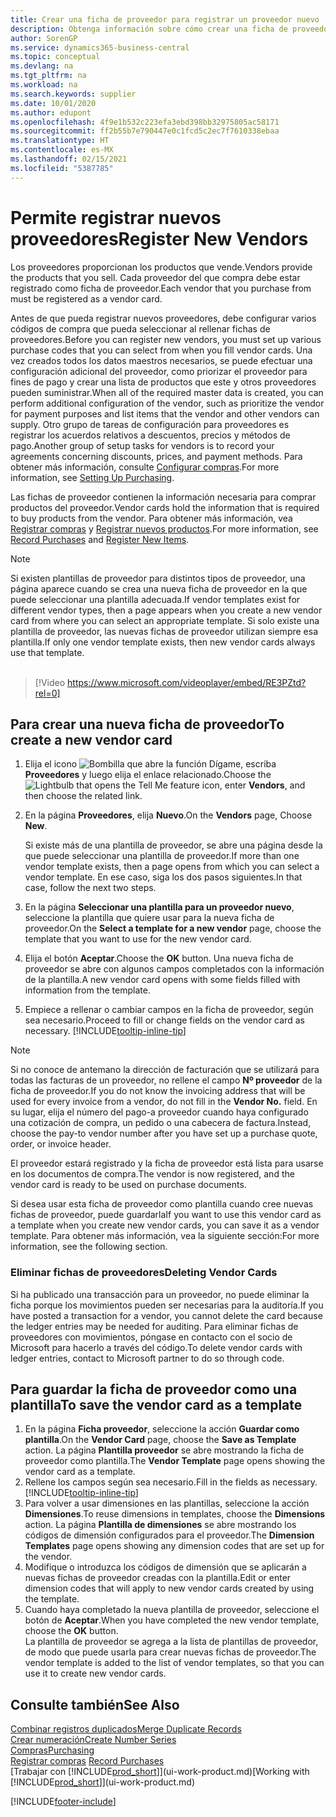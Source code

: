 ```yaml
---
title: Crear una ficha de proveedor para registrar un proveedor nuevo | Documentos de Microsoft
description: Obtenga información sobre cómo crear una ficha de proveedor para registrar un nuevo proveedor.
author: SorenGP
ms.service: dynamics365-business-central
ms.topic: conceptual
ms.devlang: na
ms.tgt_pltfrm: na
ms.workload: na
ms.search.keywords: supplier
ms.date: 10/01/2020
ms.author: edupont
ms.openlocfilehash: 4f9e1b532c223efa3ebd398bb32975805ac58171
ms.sourcegitcommit: ff2b55b7e790447e0c1fcd5c2ec7f7610338ebaa
ms.translationtype: HT
ms.contentlocale: es-MX
ms.lasthandoff: 02/15/2021
ms.locfileid: "5387785"
---
```

# <a name="register-new-vendors"></a><span data-ttu-id="356dc-103">Permite registrar nuevos proveedores</span><span class="sxs-lookup"><span data-stu-id="356dc-103">Register New Vendors</span></span>

<span data-ttu-id="356dc-104">Los proveedores proporcionan los productos que vende.</span><span class="sxs-lookup"><span data-stu-id="356dc-104">Vendors provide the products that you sell.</span></span> <span data-ttu-id="356dc-105">Cada proveedor del que compra debe estar registrado como ficha de proveedor.</span><span class="sxs-lookup"><span data-stu-id="356dc-105">Each vendor that you purchase from must be registered as a vendor card.</span></span>

<span data-ttu-id="356dc-106">Antes de que pueda registrar nuevos proveedores, debe configurar varios códigos de compra que pueda seleccionar al rellenar fichas de proveedores.</span><span class="sxs-lookup"><span data-stu-id="356dc-106">Before you can register new vendors, you must set up various purchase codes that you can select from when you fill vendor cards.</span></span> <span data-ttu-id="356dc-107">Una vez creados todos los datos maestros necesarios, se puede efectuar una configuración adicional del proveedor, como priorizar el proveedor para fines de pago y crear una lista de productos que este y otros proveedores pueden suministrar.</span><span class="sxs-lookup"><span data-stu-id="356dc-107">When all of the required master data is created, you can perform additional configuration of the vendor, such as prioritize the vendor for payment purposes and list items that the vendor and other vendors can supply.</span></span> <span data-ttu-id="356dc-108">Otro grupo de tareas de configuración para proveedores es registrar los acuerdos relativos a descuentos, precios y métodos de pago.</span><span class="sxs-lookup"><span data-stu-id="356dc-108">Another group of setup tasks for vendors is to record your agreements concerning discounts, prices, and payment methods.</span></span> <span data-ttu-id="356dc-109">Para obtener más información, consulte [Configurar compras](purchasing-setup-purchasing.md).</span><span class="sxs-lookup"><span data-stu-id="356dc-109">For more information, see [Setting Up Purchasing](purchasing-setup-purchasing.md).</span></span>

<span data-ttu-id="356dc-110">Las fichas de proveedor contienen la información necesaria para comprar productos del proveedor.</span><span class="sxs-lookup"><span data-stu-id="356dc-110">Vendor cards hold the information that is required to buy products from the vendor.</span></span> <span data-ttu-id="356dc-111">Para obtener más información, vea [Registrar compras](purchasing-how-record-purchases.md) y [Registrar nuevos productos](inventory-how-register-new-items.md).</span><span class="sxs-lookup"><span data-stu-id="356dc-111">For more information, see [Record Purchases](purchasing-how-record-purchases.md) and [Register New Items](inventory-how-register-new-items.md).</span></span>

> [!NOTE]  
> <span data-ttu-id="356dc-112">Si existen plantillas de proveedor para distintos tipos de proveedor, una página aparece cuando se crea una nueva ficha de proveedor en la que puede seleccionar una plantilla adecuada.</span><span class="sxs-lookup"><span data-stu-id="356dc-112">If vendor templates exist for different vendor types, then a page appears when you create a new vendor card from where you can select an appropriate template.</span></span> <span data-ttu-id="356dc-113">Si solo existe una plantilla de proveedor, las nuevas fichas de proveedor utilizan siempre esa plantilla.</span><span class="sxs-lookup"><span data-stu-id="356dc-113">If only one vendor template exists, then new vendor cards always use that template.</span></span>
<br><br>  

> [!Video https://www.microsoft.com/videoplayer/embed/RE3PZtd?rel=0]

## <a name="to-create-a-new-vendor-card"></a><span data-ttu-id="356dc-114">Para crear una nueva ficha de proveedor</span><span class="sxs-lookup"><span data-stu-id="356dc-114">To create a new vendor card</span></span>

1. <span data-ttu-id="356dc-115">Elija el icono ![Bombilla que abre la función Dígame](media/ui-search/search_small.png "Dígame qué desea hacer"), escriba **Proveedores** y luego elija el enlace relacionado.</span><span class="sxs-lookup"><span data-stu-id="356dc-115">Choose the ![Lightbulb that opens the Tell Me feature](media/ui-search/search_small.png "Tell me what you want to do") icon, enter **Vendors**, and then choose the related link.</span></span>  
2. <span data-ttu-id="356dc-116">En la página **Proveedores**, elija **Nuevo**.</span><span class="sxs-lookup"><span data-stu-id="356dc-116">On the **Vendors** page, Choose **New**.</span></span>

    <span data-ttu-id="356dc-117">Si existe más de una plantilla de proveedor, se abre una página desde la que puede seleccionar una plantilla de proveedor.</span><span class="sxs-lookup"><span data-stu-id="356dc-117">If more than one vendor template exists, then a page opens from which you can select a vendor template.</span></span> <span data-ttu-id="356dc-118">En ese caso, siga los dos pasos siguientes.</span><span class="sxs-lookup"><span data-stu-id="356dc-118">In that case, follow the next two steps.</span></span>
3. <span data-ttu-id="356dc-119">En la página **Seleccionar una plantilla para un proveedor nuevo**, seleccione la plantilla que quiere usar para la nueva ficha de proveedor.</span><span class="sxs-lookup"><span data-stu-id="356dc-119">On the **Select a template for a new vendor** page, choose the template that you want to use for the new vendor card.</span></span>
4. <span data-ttu-id="356dc-120">Elija el botón **Aceptar**.</span><span class="sxs-lookup"><span data-stu-id="356dc-120">Choose the **OK** button.</span></span> <span data-ttu-id="356dc-121">Una nueva ficha de proveedor se abre con algunos campos completados con la información de la plantilla.</span><span class="sxs-lookup"><span data-stu-id="356dc-121">A new vendor card opens with some fields filled with information from the template.</span></span>
5. <span data-ttu-id="356dc-122">Empiece a rellenar o cambiar campos en la ficha de proveedor, según sea necesario.</span><span class="sxs-lookup"><span data-stu-id="356dc-122">Proceed to fill or change fields on the vendor card as necessary.</span></span> [!INCLUDE[tooltip-inline-tip](includes/tooltip-inline-tip_md.md)]

> [!NOTE]  
> <span data-ttu-id="356dc-123">Si no conoce de antemano la dirección de facturación que se utilizará para todas las facturas de un proveedor, no rellene el campo **Nº proveedor** de la ficha de proveedor.</span><span class="sxs-lookup"><span data-stu-id="356dc-123">If you do not know the invoicing address that will be used for every invoice from a vendor, do not fill in the **Vendor No.** field.</span></span> <span data-ttu-id="356dc-124">En su lugar, elija el número del pago-a proveedor cuando haya configurado una cotización de compra, un pedido o una cabecera de factura.</span><span class="sxs-lookup"><span data-stu-id="356dc-124">Instead, choose the pay-to vendor number after you have set up a purchase quote, order, or invoice header.</span></span>

<span data-ttu-id="356dc-125">El proveedor estará registrado y la ficha de proveedor está lista para usarse en los documentos de compra.</span><span class="sxs-lookup"><span data-stu-id="356dc-125">The vendor is now registered, and the vendor card is ready to be used on purchase documents.</span></span>

<span data-ttu-id="356dc-126">Si desea usar esta ficha de proveedor como plantilla cuando cree nuevas fichas de proveedor, puede guardarla</span><span class="sxs-lookup"><span data-stu-id="356dc-126">If you want to use this vendor card as a template when you create new vendor cards, you can save it as a vendor template.</span></span> <span data-ttu-id="356dc-127">Para obtener más información, vea la siguiente sección:</span><span class="sxs-lookup"><span data-stu-id="356dc-127">For more information, see the following section.</span></span>

### <a name="deleting-vendor-cards"></a><span data-ttu-id="356dc-128">Eliminar fichas de proveedores</span><span class="sxs-lookup"><span data-stu-id="356dc-128">Deleting Vendor Cards</span></span>
<span data-ttu-id="356dc-129">Si ha publicado una transacción para un proveedor, no puede eliminar la ficha porque los movimientos pueden ser necesarias para la auditoría.</span><span class="sxs-lookup"><span data-stu-id="356dc-129">If you have posted a transaction for a vendor, you cannot delete the card because the ledger entries may be needed for auditing.</span></span> <span data-ttu-id="356dc-130">Para eliminar fichas de proveedores con movimientos, póngase en contacto con el socio de Microsoft para hacerlo a través del código.</span><span class="sxs-lookup"><span data-stu-id="356dc-130">To delete vendor cards with ledger entries, contact to Microsoft partner to do so through code.</span></span>

## <a name="to-save-the-vendor-card-as-a-template"></a><span data-ttu-id="356dc-131">Para guardar la ficha de proveedor como una plantilla</span><span class="sxs-lookup"><span data-stu-id="356dc-131">To save the vendor card as a template</span></span>
1. <span data-ttu-id="356dc-132">En la página **Ficha proveedor**, seleccione la acción **Guardar como plantilla**.</span><span class="sxs-lookup"><span data-stu-id="356dc-132">On the **Vendor Card** page, choose the **Save as Template** action.</span></span> <span data-ttu-id="356dc-133">La página **Plantilla proveedor** se abre mostrando la ficha de proveedor como plantilla.</span><span class="sxs-lookup"><span data-stu-id="356dc-133">The **Vendor Template** page opens showing the vendor card as a template.</span></span>
2. <span data-ttu-id="356dc-134">Rellene los campos según sea necesario.</span><span class="sxs-lookup"><span data-stu-id="356dc-134">Fill in the fields as necessary.</span></span> [!INCLUDE[tooltip-inline-tip](includes/tooltip-inline-tip_md.md)]
3. <span data-ttu-id="356dc-135">Para volver a usar dimensiones en las plantillas, seleccione la acción **Dimensiones**.</span><span class="sxs-lookup"><span data-stu-id="356dc-135">To reuse dimensions in templates, choose the **Dimensions** action.</span></span> <span data-ttu-id="356dc-136">La página **Plantilla de dimensiones** se abre mostrando los códigos de dimensión configurados para el proveedor.</span><span class="sxs-lookup"><span data-stu-id="356dc-136">The **Dimension Templates** page opens showing any dimension codes that are set up for the vendor.</span></span>
4. <span data-ttu-id="356dc-137">Modifique o introduzca los códigos de dimensión que se aplicarán a nuevas fichas de proveedor creadas con la plantilla.</span><span class="sxs-lookup"><span data-stu-id="356dc-137">Edit or enter dimension codes that will apply to new vendor cards created by using the template.</span></span>
5. <span data-ttu-id="356dc-138">Cuando haya completado la nueva plantilla de proveedor, seleccione el botón de **Aceptar**.</span><span class="sxs-lookup"><span data-stu-id="356dc-138">When you have completed the new vendor template, choose the **OK** button.</span></span>  
   <span data-ttu-id="356dc-139">La plantilla de proveedor se agrega a la lista de plantillas de proveedor, de modo que puede usarla para crear nuevas fichas de proveedor.</span><span class="sxs-lookup"><span data-stu-id="356dc-139">The vendor template is added to the list of vendor templates, so that you can use it to create new vendor cards.</span></span>

## <a name="see-also"></a><span data-ttu-id="356dc-140">Consulte también</span><span class="sxs-lookup"><span data-stu-id="356dc-140">See Also</span></span>
[<span data-ttu-id="356dc-141">Combinar registros duplicados</span><span class="sxs-lookup"><span data-stu-id="356dc-141">Merge Duplicate Records</span></span>](sales-how-merge-duplicate-records.md)  
[<span data-ttu-id="356dc-142">Crear numeración</span><span class="sxs-lookup"><span data-stu-id="356dc-142">Create Number Series</span></span>](ui-create-number-series.md)  
[<span data-ttu-id="356dc-143">Compras</span><span class="sxs-lookup"><span data-stu-id="356dc-143">Purchasing</span></span>](purchasing-manage-purchasing.md)  
<span data-ttu-id="356dc-144">[Registrar compras](purchasing-how-record-purchases.md) </span><span class="sxs-lookup"><span data-stu-id="356dc-144">[Record Purchases](purchasing-how-record-purchases.md) </span></span>  
<span data-ttu-id="356dc-145">[Trabajar con [!INCLUDE[prod_short](includes/prod_short.md)]](ui-work-product.md)</span><span class="sxs-lookup"><span data-stu-id="356dc-145">[Working with [!INCLUDE[prod_short](includes/prod_short.md)]](ui-work-product.md)</span></span>  


[!INCLUDE[footer-include](includes/footer-banner.md)]